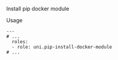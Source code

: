 Install pip docker module

Usage
```
---
# ...
  roles:
  - role: uni.pip-install-docker-module
# ...
```

